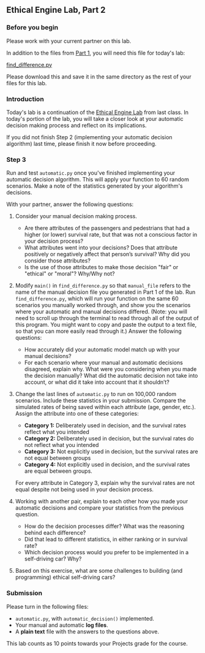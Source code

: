 ## Ethical Engine Lab, Part 2

### Before you begin

Please work with your current partner on this lab.

In addition to the files from [Part 1](labPart1.md), you will need this file for today's lab:

[find_difference.py](find_difference.py)

Please download this and save it in the same directory as the rest of your files for this lab.

### Introduction

Today's lab is a continuation of the [Ethical Engine Lab](labPart1.md) from last class. In today's portion of the lab, you will take a closer look at your automatic decision making process and reflect on its implications. 

If you did not finish Step 2 (implementing your automatic decision algorithm) last time, please finish it now before proceeding.

### Step 3

Run and test `automatic.py` once you've finished implementing your automatic decision algorithm. This will apply your function to 60 random scenarios. Make a note of the statistics generated by your algorithm's decisions.

With your partner, answer the following questions:

1.  Consider your manual decision making process.
    *   Are there attributes of the passengers and pedestrians that had a higher (or lower) survival rate, but that was not a conscious factor in your decision process?
    *   What attributes went into your decisions? Does that attribute positively or negatively affect that person’s survival? Why did you consider those attributes?
    *   Is the use of those attributes to make those decision "fair" or "ethical" or "moral"? Why/Why not?
2.  Modify `main()` in `find_difference.py` so that `manual_file` refers to the name of the manual decision file you generated in Part 1 of the lab. Run `find_difference.py`, which will run your function on the same 60 scenarios you manually worked through, and show you the scenarios where your automatic and manual decisions differed. (Note: you will need to scroll up through the terminal to read through all of the output of this program. You might want to copy and paste the output to a text file, so that you can more easily read through it.) Answer the following questions:
    *   How accurately did your automatic model match up with your manual decisions?
    *   For each scenario where your manual and automatic decisions disagreed, explain why. What were you considering when you made the decision manually? What did the automatic decision not take into account, or what did it take into account that it shouldn’t?
3.  Change the last lines of `automatic.py` to run on 100,000 random scenarios. Include these statistics in your submission. Compare the simulated rates of being saved within each attribute (age, gender, etc.). Assign the attribute into one of these categories:

    *   **Category 1:** Deliberately used in decision, and the survival rates reflect what you intended
    *   **Category 2:** Deliberately used in decision, but the survival rates do not reflect what you intended
    *   **Category 3:** Not explicitly used in decision, but the survival rates are not equal between groups
    *   **Category 4:** Not explicitly used in decision, and the survival rates are equal between groups.
    
    For every attribute in Category 3, explain why the survival rates are not equal despite not being used in your decision process.
4.  Working with another pair, explain to each other how you made your automatic decisions and compare your statistics from the previous question.
    *   How do the decision processes differ? What was the reasoning behind each difference?
    *   Did that lead to different statistics, in either ranking or in survival rate?
    *   Which decision process would you prefer to be implemented in a self-driving car? Why?
5.  Based on this exercise, what are some challenges to building (and programming) ethical self-driving cars?

### Submission

Please turn in the following files:

*   `automatic.py`, with `automatic_decision()` implemented.
*   Your manual and automatic **log files**.
*   A **plain text** file with the answers to the questions above.

This lab counts as 10 points towards your Projects grade for the course.

